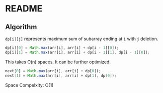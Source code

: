 # README

## Algorithm

`dp[i][j]` represents maximum sum of subarray ending at `i` with `j` deletion.

```js
dp[i][0] = Math.max(arr[i], arr[i] + dp[i - 1][0]);
dp[i][1] = Math.max(arr[i], arr[i] + dp[i - 1][1], dp[i - 1][0]);
```

This takes O(n) spaces. It can be further optimized.

```js
next[0] = Math.max(arr[i], arr[i] + dp[0]);
next[1] = Math.max(arr[i], arr[i] + dp[1], dp[0]);
```

Space Compelxity: O(1)
